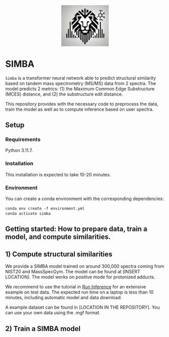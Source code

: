 
<img src="docs/simba_logo.png" width="150" style="display: block; margin: auto;"/>

# SIMBA


`Simba` is a transformer neural network able to predict structural similarity based on tandem mass spectrometry (MS/MS) data from 2 spectra. The model predicts 2 metrics: (1) the Maximum Common Edge Substructure (MCES) distance, and  (2) the substructure edit distance.

This repository provides with the necessary code to preprocess the data, train the model as well as to compute inference based on  user spectra.


## Setup

### Requirements

Python 3.11.7.

### Installation
This installation is expected to take 10-20 minutes.

###  Environment

You can create a conda environment with the corresponding dependencies:

```
conda env create -f environment.yml
conda activate simba
```

## Getting started: How to prepare data, train a model, and compute similarities.


## 1) Compute structural similarities

We provide a SIMBA model trained on around 300,000 spectra coming from NIST20 and MassSpecGym. The model can be found at [INSERT LOCATION]. The model works on positive mode for protonized adducts.

We recommend to use the tutorial in [Run Inference](https://github.com/bittremieux-lab/simba/tree/main/notebooks/final_tutorials/run_inference.ipynb)  for an extensive example on test data. The expected run time on a laptop is less than 10 minutes, including automatic model and data download. 

A example dataset can be found in [LOCATION IN THE REPOSITORY]. You can use your own data using the .mgf format.


## 2) Train a SIMBA model

